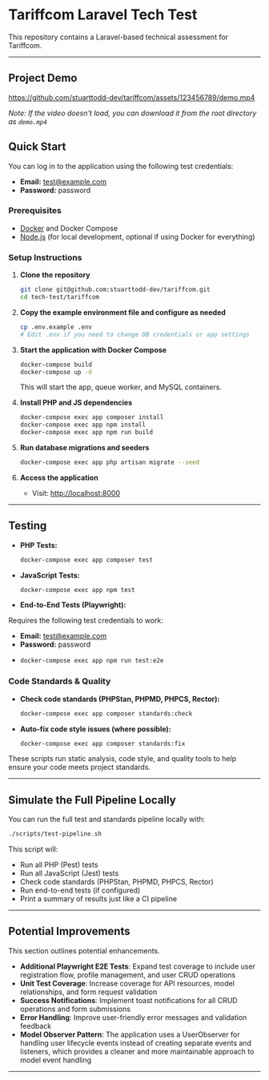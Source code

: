 # Tariffcom Laravel Tech Test

This repository contains a Laravel-based technical assessment for Tariffcom.

---

## Project Demo

https://github.com/stuarttodd-dev/tariffcom/assets/123456789/demo.mp4

*Note: If the video doesn't load, you can download it from the root directory as `demo.mp4`*

## Quick Start

You can log in to the application using the following test credentials:

- **Email:** test@example.com
- **Password:** password

### Prerequisites
- [Docker](https://www.docker.com/) and Docker Compose
- [Node.js](https://nodejs.org/) (for local development, optional if using Docker for everything)

### Setup Instructions

1. **Clone the repository**
   ```bash
   git clone git@github.com:stuarttodd-dev/tariffcom.git
   cd tech-test/tariffcom
   ```

2. **Copy the example environment file and configure as needed**
   ```bash
   cp .env.example .env
   # Edit .env if you need to change DB credentials or app settings
   ```

3. **Start the application with Docker Compose**
   ```bash
   docker-compose build
   docker-compose up -d
   ```
   This will start the app, queue worker, and MySQL containers.

4. **Install PHP and JS dependencies**
   ```bash
   docker-compose exec app composer install
   docker-compose exec app npm install
   docker-compose exec app npm run build
   ```

5. **Run database migrations and seeders**
   ```bash
   docker-compose exec app php artisan migrate --seed
   ```

6. **Access the application**
   - Visit: [http://localhost:8000](http://localhost:8000)

---

## Testing

- **PHP Tests:**
  ```bash
  docker-compose exec app composer test
  ```
- **JavaScript Tests:**
  ```bash
  docker-compose exec app npm test
  ```
- **End-to-End Tests (Playwright):**

Requires the following test credentials to work:

- **Email:** test@example.com
- **Password:** password
- 
  ```bash
  docker-compose exec app npm run test:e2e
  ```

### Code Standards & Quality

- **Check code standards (PHPStan, PHPMD, PHPCS, Rector):**
  ```bash
  docker-compose exec app composer standards:check
  ```
- **Auto-fix code style issues (where possible):**
  ```bash
  docker-compose exec app composer standards:fix
  ```

These scripts run static analysis, code style, and quality tools to help ensure your code meets project standards.

---

## Simulate the Full Pipeline Locally

You can run the full test and standards pipeline locally with:

```bash
./scripts/test-pipeline.sh
```

This script will:
- Run all PHP (Pest) tests
- Run all JavaScript (Jest) tests
- Check code standards (PHPStan, PHPMD, PHPCS, Rector)
- Run end-to-end tests (if configured)
- Print a summary of results just like a CI pipeline

---

## Potential Improvements
This section outlines potential enhancements.

- **Additional Playwright E2E Tests**: Expand test coverage to include user registration flow, profile management, and user CRUD operations
- **Unit Test Coverage**: Increase coverage for API resources, model relationships, and form request validation
- **Success Notifications**: Implement toast notifications for all CRUD operations and form submissions
- **Error Handling**: Improve user-friendly error messages and validation feedback
- **Model Observer Pattern**: The application uses a UserObserver for handling user lifecycle events instead of creating separate events and listeners, which provides a cleaner and more maintainable approach to model event handling

---
